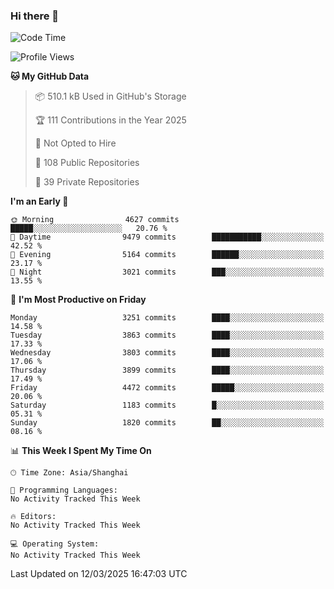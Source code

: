 ### Hi there 👋

<!--
**qbosen/qbosen** is a ✨ _special_ ✨ repository because its `README.md` (this file) appears on your GitHub profile.

Here are some ideas to get you started:

- 🔭 I’m currently working on ...
- 🌱 I’m currently learning ...
- 👯 I’m looking to collaborate on ...
- 🤔 I’m looking for help with ...
- 💬 Ask me about ...
- 📫 How to reach me: ...
- 😄 Pronouns: ...
- ⚡ Fun fact: ...
-->

<!--START_SECTION:waka-->
![Code Time](http://img.shields.io/badge/Code%20Time-2%2C111%20hrs%2036%20mins-blue)

![Profile Views](http://img.shields.io/badge/Profile%20Views-0-blue)

**🐱 My GitHub Data** 

> 📦 510.1 kB Used in GitHub's Storage 
 > 
> 🏆 111 Contributions in the Year 2025
 > 
> 🚫 Not Opted to Hire
 > 
> 📜 108 Public Repositories 
 > 
> 🔑 39 Private Repositories 
 > 
**I'm an Early 🐤** 

```text
🌞 Morning                4627 commits        █████░░░░░░░░░░░░░░░░░░░░   20.76 % 
🌆 Daytime                9479 commits        ███████████░░░░░░░░░░░░░░   42.52 % 
🌃 Evening                5164 commits        ██████░░░░░░░░░░░░░░░░░░░   23.17 % 
🌙 Night                  3021 commits        ███░░░░░░░░░░░░░░░░░░░░░░   13.55 % 
```
📅 **I'm Most Productive on Friday** 

```text
Monday                   3251 commits        ████░░░░░░░░░░░░░░░░░░░░░   14.58 % 
Tuesday                  3863 commits        ████░░░░░░░░░░░░░░░░░░░░░   17.33 % 
Wednesday                3803 commits        ████░░░░░░░░░░░░░░░░░░░░░   17.06 % 
Thursday                 3899 commits        ████░░░░░░░░░░░░░░░░░░░░░   17.49 % 
Friday                   4472 commits        █████░░░░░░░░░░░░░░░░░░░░   20.06 % 
Saturday                 1183 commits        █░░░░░░░░░░░░░░░░░░░░░░░░   05.31 % 
Sunday                   1820 commits        ██░░░░░░░░░░░░░░░░░░░░░░░   08.16 % 
```


📊 **This Week I Spent My Time On** 

```text
🕑︎ Time Zone: Asia/Shanghai

💬 Programming Languages: 
No Activity Tracked This Week

🔥 Editors: 
No Activity Tracked This Week

💻 Operating System: 
No Activity Tracked This Week
```


 Last Updated on 12/03/2025 16:47:03 UTC
<!--END_SECTION:waka-->
